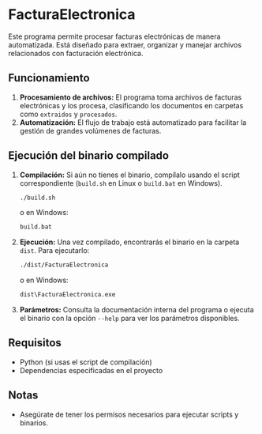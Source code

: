 # FacturaElectronica

Este programa permite procesar facturas electrónicas de manera automatizada. Está diseñado para extraer, organizar y manejar archivos relacionados con facturación electrónica.

## Funcionamiento

1. **Procesamiento de archivos:** El programa toma archivos de facturas electrónicas y los procesa, clasificando los documentos en carpetas como `extraidos` y `procesados`.
2. **Automatización:** El flujo de trabajo está automatizado para facilitar la gestión de grandes volúmenes de facturas.

## Ejecución del binario compilado

1. **Compilación:** Si aún no tienes el binario, compílalo usando el script correspondiente (`build.sh` en Linux o `build.bat` en Windows).
   ```bash
   ./build.sh
   ```
   o en Windows:
   ```bat
   build.bat
   ```

2. **Ejecución:** Una vez compilado, encontrarás el binario en la carpeta `dist`. Para ejecutarlo:
   ```bash
   ./dist/FacturaElectronica
   ```
   o en Windows:
   ```bat
   dist\FacturaElectronica.exe
   ```

3. **Parámetros:** Consulta la documentación interna del programa o ejecuta el binario con la opción `--help` para ver los parámetros disponibles.

## Requisitos

- Python (si usas el script de compilación)
- Dependencias especificadas en el proyecto

## Notas

- Asegúrate de tener los permisos necesarios para ejecutar scripts y binarios.

